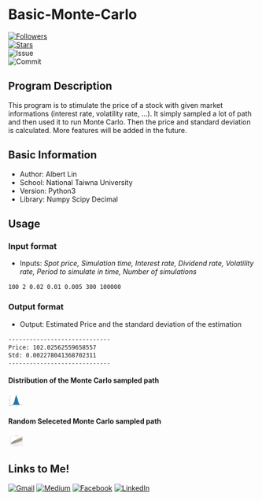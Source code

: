 # Basic-Monte-Carlo
   
[![Followers](https://img.shields.io/github/followers/AlbertLin0327?style=social)](https://github.com/AlbertLin0327)  
[![Stars](https://img.shields.io/github/stars/AlbertLin0327?style=social)](https://github.com/AlbertLin0327)  
![Issue](https://img.shields.io/github/issues/AlbertLin0327/Basic-Monte-Carlo)  
![Commit](https://img.shields.io/github/last-commit/AlbertLin0327/Basic-Monte-Carlo)  
   
## Program Description   
This program is to stimulate the price of a stock with given market informations (interest rate, volatility rate, ...). It simply sampled a lot of path and then used it to run Monte Carlo. Then the price and standard deviation is calculated. More features will be added in the future.  

## Basic Information  
- Author: Albert Lin    
- School: National Taiwna University    
- Version: Python3   
- Library: Numpy Scipy Decimal   
    
## Usage  
### Input format   
- Inputs: *Spot price, Simulation time, Interest rate, Dividend rate, Volatility rate, Period to simulate in time, Number of simulations*     
```
100 2 0.02 0.01 0.005 300 100000 
```  
  
### Output format   
- Output: Estimated Price and the standard deviation of the estimation  
```
-----------------------------
Price: 102.02562559658557
Std: 0.002278041368702311
-----------------------------

```
#### Distribution of the Monte Carlo sampled path  
<img src="/images/Distribution.png" height="25">   
  
#### Random Seleceted Monte Carlo sampled path  
<img src="/images/Path.png" height="25">  

## Links to Me!
[![Gmail](https://img.shields.io/badge/Gmail-D14836?style=for-the-badge&logo=gmail&logoColor=white)](mailto:linhsinkai@gmail.com)
[![Medium](https://img.shields.io/badge/Medium-12100E?style=for-the-badge&logo=medium&logoColor=white)](https://medium.com/@linhsinkai)
[![Facebook](https://img.shields.io/badge/Facebook-1877F2?style=for-the-badge&logo=facebook&logoColor=white)](https://www.facebook.com/hsinkai.lin.327)
[![LinkedIn](https://img.shields.io/badge/LinkedIn-0077B5?style=for-the-badge&logo=linkedin&logoColor=white)](https://www.linkedin.com/in/albert-hk-lin)